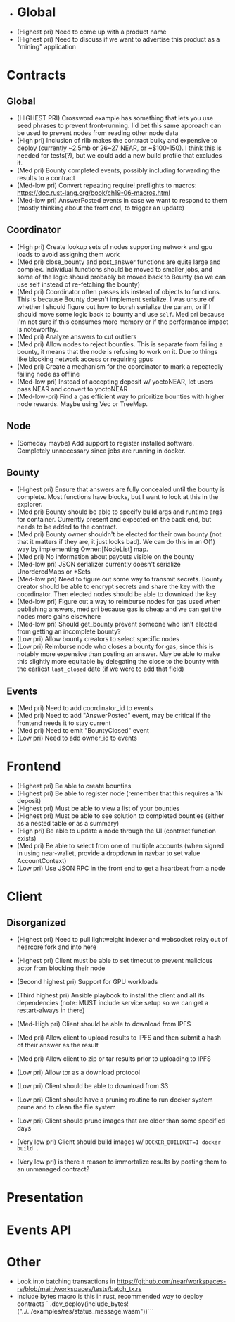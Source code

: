 * # Global
* (Highest pri) Need to come up with a product name
* (Highest pri) Need to discuss if we want to advertise this product as a "mining" application
 
# Contracts
## Global
* (HIGHEST PRI) Crossword example has something that lets you use seed phrases to prevent front-running. I'd bet this same approach can be used to prevent nodes from reading other node data
* (High pri) Inclusion of rlib makes the contract bulky and expensive to deploy (currently ~2.5mb or 26~27 NEAR, or ~$100-150). I think this is needed for tests(?), but we could add a new build profile that excludes it.
* (Med pri) Bounty completed events, possibly including forwarding the results to a contract
* (Med-low pri) Convert repeating require! preflights to macros: https://doc.rust-lang.org/book/ch19-06-macros.html
* (Med-low pri) AnswerPosted events in case we want to respond to them (mostly thinking about the front end, to trigger an update)

## Coordinator
* (High pri) Create lookup sets of nodes supporting network and gpu loads to avoid assigning them work
* (Med pri) close_bounty and post_answer functions are quite large and complex. Individual functions should be moved to smaller jobs, and some of the logic should probably be moved back to Bounty (so we can use self instead of re-fetching the bounty)
* (Med pri) Coordinator often passes ids instead of objects to functions. This is because Bounty doesn't implement serialize. I was unsure of whether I should figure out how to borsh serialize the param, or if I should move some logic back to bounty and use `self`. Med pri because I'm not sure if this consumes more memory or if the performance impact is noteworthy.
* (Med pri) Analyze answers to cut outliers
* (Med pri) Allow nodes to reject bounties. This is separate from failing a bounty, it means that the node is refusing to work on it. Due to things like blocking network access or requiring gpus 
* (Med pri) Create a mechanism for the coordinator to mark a repeatedly failing node as offline
* (Med-low pri) Instead of accepting deposit w/ yoctoNEAR, let users pass NEAR and convert to yoctoNEAR
* (Med-low-pri) Find a gas efficient way to prioritize bounties with higher node rewards. Maybe using Vec or TreeMap.

## Node
* (Someday maybe) Add support to register installed software. Completely unnecessary since jobs are running in docker.

## Bounty
* (Highest pri) Ensure that answers are fully concealed until the bounty is complete. Most functions have blocks, but I want to look at this in the explorer.
* (Med pri) Bounty should be able to specify build args and runtime args for container. Currently present and expected on the back end, but needs to be added to the contract.
* (Med pri) Bounty owner shouldn't be elected for their own bounty (not that it matters if they are, it just looks bad). We can do this in an O(1) way by implementing Owner:[NodeList] map.
* (Med pri) No information about payouts visible on the bounty
* (Med-low pri) JSON serializer currently doesn't serialize  UnorderedMaps or *Sets
* (Med-low pri) Need to figure out some way to transmit secrets. Bounty creator should be able to encrypt secrets and share the key with the coordinator. Then elected nodes should be able to download the key.
* (Med-low pri) Figure out a way to reimburse nodes for gas used when publishing answers, med pri because gas is cheap and we can get the nodes more gains elsewhere
* (Med-low pri) Should get_bounty prevent someone who isn't elected from getting an incomplete bounty?
* (Low pri) Allow bounty creators to select specific nodes
* (Low pri) Reimburse node who closes a bounty for gas, since this is notably more expensive than posting an answer. May be able to make this slightly more equitable by delegating the close to the bounty with the earliest `last_closed` date (if we were to add that field)

## Events
* (Med pri) Need to add coordinator_id to events
* (Med pri) Need to add "AnswerPosted" event, may be critical if the frontend needs it to stay current
* (Med pri) Need to emit "BountyClosed" event
* (Low pri) Need to add owner_id to events

# Frontend
* (Highest pri) Be able to create bounties
* (Highest pri) Be able to register node (remember that this requires a 1N deposit)
* (Highest pri) Must be able to view a list of your bounties
* (Highest pri) Must be able to see solution to completed bounties (either as a nested table or as a summary)
* (High pri) Be able to update a node through the UI (contract function exists)
* (Med pri) Be able to select from one of multiple accounts (when signed in using near-wallet, provide a dropdown in navbar to set value AccountContext)
* (Low pri) Use JSON RPC in the front end to get a heartbeat from a node


# Client
## Disorganized
* (Highest pri) Need to pull lightweight indexer and websocket relay out of nearcore fork and into here

* (Highest pri) Client must be able to set timeout to prevent malicious actor from blocking their node
* (Second highest pri) Support for GPU workloads
* (Third highest pri) Ansible playbook to install the client and all its dependencies (note: MUST include service setup so we can get a restart-always in there)
* (Med-High pri) Client should be able to download from IPFS
* (Med pri) Allow client to upload results to IPFS and then submit a hash of their answer as the result
* (Med pri) Allow client to zip or tar results prior to uploading to IPFS
* (Low pri) Allow tor as a download protocol
* (Low pri) Client should be able to download from S3
* (Low pri) Client should have a pruning routine to run docker system prune and to clean the file system
* (Low pri) Client should prune images that are older than some specified days
* (Very low pri) Client should build images w/ `DOCKER_BUILDKIT=1 docker build .`
* (Very low pri) is there a reason to immortalize results by posting them to an unmanaged contract?

# Presentation

# Events API

# Other
* Look into batching transactions in https://github.com/near/workspaces-rs/blob/main/workspaces/tests/batch_tx.rs
* Include bytes macro is this in rust, recommended way to deploy contracts `        .dev_deploy(include_bytes!("../../examples/res/status_message.wasm"))```
